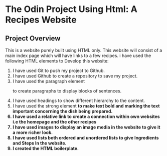 #  The Odin Project Using Html: A Recipes Website
## Project Overview
This is a website purely built using HTML only. 
This website will consist of a main index page which will have links to a few recipes.
i have used the following HTML elements to Develop this website:
1. I have used Git to push my project to Github. 
2. I have used Github to create a repository to save my project.
3. I have used the paragraph element <p> to create paragraphs to display blocks of sentences.
4. I have used headings to show different hierarchy to the content.
5. I have used the strong element <strong> to make text bold and marking the text important concerning the dish being prepared.
6. I have used a relative link to create a connection within own websites i.e the homepage and the other recipes
7. I have used images to display an image media in the website to give it a more richer look.
8. I have used lists both ordered and unordered lists to give Ingredients and Steps In the website.
9. I created the HTML boilerplate. 


